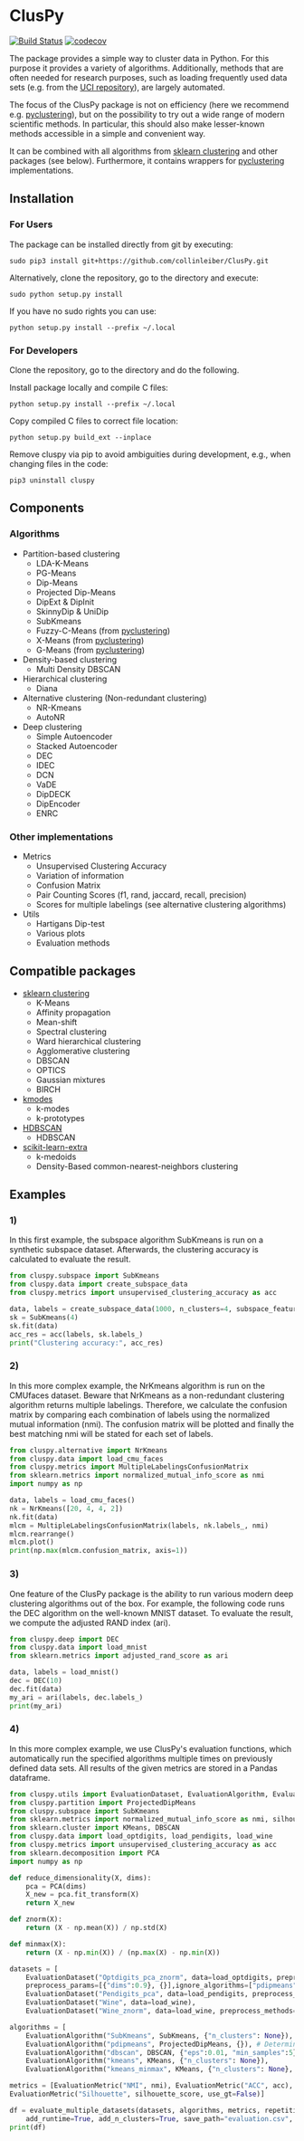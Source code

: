 # ClusPy

[![Build Status](https://app.travis-ci.com/collinleiber/ClusPy.svg?branch=master)](https://app.travis-ci.com/collinleiber/ClusPy)
[![codecov](https://codecov.io/github/collinleiber/ClusPy/branch/master/graphs/badge.svg)](https://codecov.io/github/collinleiber/ClusPy) 

The package provides a simple way to cluster data in Python.
For this purpose it provides a variety of algorithms. 
Additionally, methods that are often needed for research purposes, such as loading frequently used data sets 
(e.g. from the [UCI repository](https://archive.ics.uci.edu/ml/index.php)), are largely automated. 

The focus of the ClusPy package is not on efficiency (here we recommend e.g. [pyclustering](https://pyclustering.github.io/)), 
but on the possibility to try out a wide range of modern scientific methods.
In particular, this should also make lesser-known methods accessible in a simple and convenient way.

It can be combined with all algorithms from [sklearn clustering](https://scikit-learn.org/stable/modules/clustering.html) 
and other packages (see below).
Furthermore, it contains wrappers for [pyclustering](https://pyclustering.github.io/) implementations.

## Installation

### For Users

The package can be installed directly from git by executing:

`sudo pip3 install git+https://github.com/collinleiber/ClusPy.git`

Alternatively, clone the repository, go to the directory and execute:

`sudo python setup.py install`

If you have no sudo rights you can use:

`python setup.py install --prefix ~/.local`

### For Developers

Clone the repository, go to the directory and do the following.

Install package locally and compile C files:

`python setup.py install --prefix ~/.local`

Copy compiled C files to correct file location:

`python setup.py build_ext --inplace`

Remove cluspy via pip to avoid ambiguities during development, e.g., when changing files in the code:

`pip3 uninstall cluspy`

## Components

### Algorithms

- Partition-based clustering
    - LDA-K-Means
    - PG-Means
    - Dip-Means
    - Projected Dip-Means
    - DipExt & DipInit
    - SkinnyDip & UniDip
    - SubKmeans
    - Fuzzy-C-Means (from [pyclustering](https://pyclustering.github.io/docs/0.10.0/html/de/df0/namespacepyclustering_1_1cluster_1_1fcm.html))
    - X-Means (from [pyclustering](https://pyclustering.github.io/docs/0.10.0/html/d2/d8b/namespacepyclustering_1_1cluster_1_1xmeans.html))
    - G-Means (from [pyclustering](https://pyclustering.github.io/docs/0.10.0/html/dc/d86/namespacepyclustering_1_1cluster_1_1gmeans.html))
- Density-based clustering
    - Multi Density DBSCAN
- Hierarchical clustering
    - Diana
- Alternative clustering (Non-redundant clustering)
    - NR-Kmeans
    - AutoNR
- Deep clustering
    - Simple Autoencoder
    - Stacked Autoencoder
    - DEC
    - IDEC
    - DCN
    - VaDE
    - DipDECK
    - DipEncoder
    - ENRC
    
### Other implementations

- Metrics
    - Unsupervised Clustering Accuracy
    - Variation of information
    - Confusion Matrix
    - Pair Counting Scores (f1, rand, jaccard, recall, precision)
    - Scores for multiple labelings (see alternative clustering algorithms)
- Utils
    - Hartigans Dip-test
    - Various plots
    - Evaluation methods
    
## Compatible packages

- [sklearn clustering](https://scikit-learn.org/stable/modules/clustering.html) 
    - K-Means
    - Affinity propagation
    - Mean-shift
    - Spectral clustering
    - Ward hierarchical clustering
    - Agglomerative clustering
    - DBSCAN
    - OPTICS
    - Gaussian mixtures
	- BIRCH
- [kmodes](https://github.com/nicodv/kmodes)
    - k-modes
    - k-prototypes 
- [HDBSCAN](https://hdbscan.readthedocs.io/en/latest/how_hdbscan_works.html)
    - HDBSCAN
- [scikit-learn-extra](https://scikit-learn-extra.readthedocs.io/en/latest/index.html)
    - k-medoids
    - Density-Based common-nearest-neighbors clustering

## Examples

### 1)

In this first example, the subspace algorithm SubKmeans is run on a synthetic subspace dataset.
Afterwards, the clustering accuracy is calculated to evaluate the result.

```python
from cluspy.subspace import SubKmeans
from cluspy.data import create_subspace_data
from cluspy.metrics import unsupervised_clustering_accuracy as acc

data, labels = create_subspace_data(1000, n_clusters=4, subspace_features=[2,5])
sk = SubKmeans(4)
sk.fit(data)
acc_res = acc(labels, sk.labels_)
print("Clustering accuracy:", acc_res)
```

### 2)

In this more complex example, the NrKmeans algorithm is run on the CMUfaces dataset.
Beware that NrKmeans as a non-redundant clustering algorithm returns multiple labelings.
Therefore, we calculate the confusion matrix by comparing each combination of labels using the normalized mutual information (nmi).
The confusion matrix will be plotted and finally the best matching nmi will be stated for each set of labels.

```python
from cluspy.alternative import NrKmeans
from cluspy.data import load_cmu_faces
from cluspy.metrics import MultipleLabelingsConfusionMatrix
from sklearn.metrics import normalized_mutual_info_score as nmi
import numpy as np

data, labels = load_cmu_faces()
nk = NrKmeans([20, 4, 4, 2])
nk.fit(data)
mlcm = MultipleLabelingsConfusionMatrix(labels, nk.labels_, nmi)
mlcm.rearrange()
mlcm.plot()
print(np.max(mlcm.confusion_matrix, axis=1))
```

### 3)

One feature of the ClusPy package is the ability to run various modern deep clustering algorithms out of the box. 
For example, the following code runs the DEC algorithm on the well-known MNIST dataset. 
To evaluate the result, we compute the adjusted RAND index (ari).

```python
from cluspy.deep import DEC
from cluspy.data import load_mnist
from sklearn.metrics import adjusted_rand_score as ari

data, labels = load_mnist()
dec = DEC(10)
dec.fit(data)
my_ari = ari(labels, dec.labels_)
print(my_ari)
```

### 4)

In this more complex example, we use ClusPy's evaluation functions, 
which automatically run the specified algorithms multiple times on previously defined data sets.
All results of the given metrics are stored in a Pandas dataframe.

```python
from cluspy.utils import EvaluationDataset, EvaluationAlgorithm, EvaluationMetric, evaluate_multiple_datasets
from cluspy.partition import ProjectedDipMeans
from cluspy.subspace import SubKmeans
from sklearn.metrics import normalized_mutual_info_score as nmi, silhouette_score 
from sklearn.cluster import KMeans, DBSCAN
from cluspy.data import load_optdigits, load_pendigits, load_wine
from cluspy.metrics import unsupervised_clustering_accuracy as acc
from sklearn.decomposition import PCA
import numpy as np

def reduce_dimensionality(X, dims):
    pca = PCA(dims)
    X_new = pca.fit_transform(X)
    return X_new

def znorm(X):
    return (X - np.mean(X)) / np.std(X)

def minmax(X):
    return (X - np.min(X)) / (np.max(X) - np.min(X))

datasets = [
    EvaluationDataset("Optdigits_pca_znorm", data=load_optdigits, preprocess_methods=[reduce_dimensionality, znorm], 
    preprocess_params=[{"dims":0.9}, {}],ignore_algorithms=["pdipmeans"]),
    EvaluationDataset("Pendigits_pca", data=load_pendigits, preprocess_methods=reduce_dimensionality, preprocess_params={"dims":0.9}),
    EvaluationDataset("Wine", data=load_wine),
    EvaluationDataset("Wine_znorm", data=load_wine, preprocess_methods=znorm)]

algorithms = [
    EvaluationAlgorithm("SubKmeans", SubKmeans, {"n_clusters": None}),
    EvaluationAlgorithm("pdipmeans", ProjectedDipMeans, {}), # Determines n_clusters automatically
    EvaluationAlgorithm("dbscan", DBSCAN, {"eps":0.01, "min_samples":5}, preprocess_methods=minmax, deterministic=True),
    EvaluationAlgorithm("kmeans", KMeans, {"n_clusters": None}),
    EvaluationAlgorithm("kmeans_minmax", KMeans, {"n_clusters": None}, preprocess_methods=minmax)]

metrics = [EvaluationMetric("NMI", nmi), EvaluationMetric("ACC", acc), 
EvaluationMetric("Silhouette", silhouette_score, use_gt=False)]

df = evaluate_multiple_datasets(datasets, algorithms, metrics, repetitions=5, add_average=True, add_std=True, 
    add_runtime=True, add_n_clusters=True, save_path="evaluation.csv", save_intermediate_results=False)
print(df)
```
